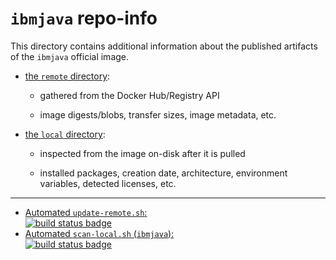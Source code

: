 # `ibmjava` repo-info

This directory contains additional information about the published artifacts of the `ibmjava` official image.

-	[the `remote` directory](remote/):

	-	gathered from the Docker Hub/Registry API

	-	image digests/blobs, transfer sizes, image metadata, etc.

-	[the `local` directory](local/):

	-	inspected from the image on-disk after it is pulled

	-	installed packages, creation date, architecture, environment variables, detected licenses, etc.

---

-	[Automated `update-remote.sh`:  
	![build status badge](https://doi-janky.infosiftr.net/job/repo-info/job/remote/badge/icon)](https://doi-janky.infosiftr.net/job/repo-info/job/remote/)
-	[Automated `scan-local.sh` (`ibmjava`):  
	![build status badge](https://doi-janky.infosiftr.net/job/repo-info/job/local/job/ibmjava/badge/icon)](https://doi-janky.infosiftr.net/job/repo-info/job/local/job/ibmjava)
